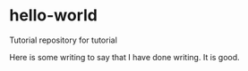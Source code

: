 # hello-world
Tutorial repository for tutorial

Here is some writing to say that I have done writing.
It is good.
